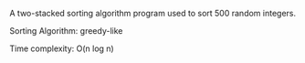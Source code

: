  A two-stacked sorting algorithm program used to sort 500 random integers. 

 Sorting Algorithm: greedy-like
 
 Time complexity: O(n log n)
